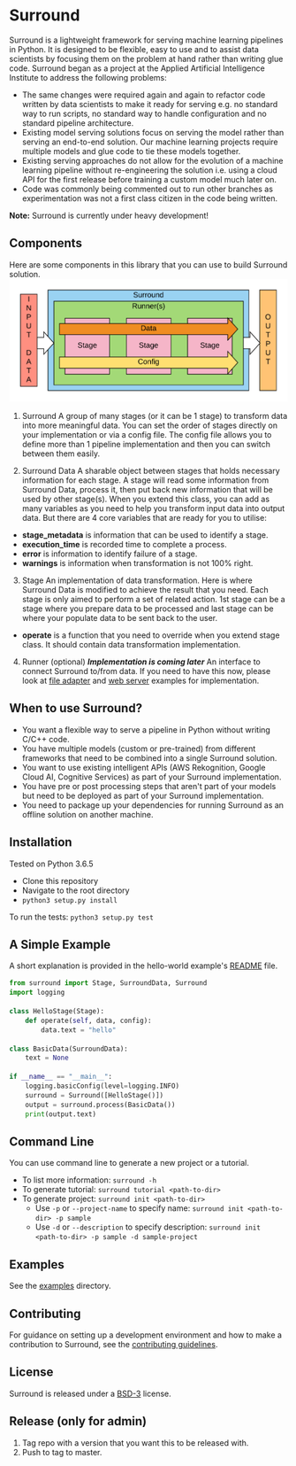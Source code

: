 # Surround

Surround is a lightweight framework for serving machine learning pipelines in Python. It is designed to be flexible, easy to use and to assist data scientists by focusing them on the problem at hand rather than writing glue code. Surround began as a project at the Applied Artificial Intelligence Institute to address the following problems:

* The same changes were required again and again to refactor code written by data scientists to make it ready for serving e.g. no standard way to run scripts, no standard way to handle configuration and no standard pipeline architecture.
* Existing model serving solutions focus on serving the model rather than serving an end-to-end solution. Our machine learning projects require multiple models and glue code to tie these models together.
* Existing serving approaches do not allow for the evolution of a machine learning pipeline without re-engineering the solution i.e. using a cloud API for the first release before training a custom model much later on.
* Code was commonly being commented out to run other branches as experimentation was not a first class citizen in the code being written.

**Note:** Surround is currently under heavy development!

## Components
Here are some components in this library that you can use to build Surround solution. ![Surround diagram](docs/flow-diagram.png)

1. Surround
A group of many stages (or it can be 1 stage) to transform data into more meaningful data. You can set the order of stages directly on your implementation or via a config file. The config file allows you to define more than 1 pipeline implementation and then you can switch between them easily.

2. Surround Data
A sharable object between stages that holds necessary information for each stage. A stage will read some information from Surround Data, process it, then put back new information that will be used by other stage(s). When you extend this class, you can add as many variables as you need to help you transform input data into output data. But there are 4 core variables that are ready for you to utilise:
* **stage_metadata** is information that can be used to identify a stage.
* **execution_time** is recorded time to complete a process.
* **error** is information to identify failure of a stage.
* **warnings** is information when transformation is not 100% right.

3. Stage
An implementation of data transformation. Here is where Surround Data is modified to achieve the result that you need. Each stage is only aimed to perform a set of related action. 1st stage can be a stage where you prepare data to be processed and last stage can be where your populate data to be sent back to the user.
* **operate** is a function that you need to override when you extend stage class. It should contain data transformation implementation.

4. Runner (optional) ***Implementation is coming later***
An interface to connect Surround to/from data. If you need to have this now, please look at [file adapter](examples/file-adapter) and [web server](examples/web-server) examples for implementation.

## When to use Surround?

* You want a flexible way to serve a pipeline in Python without writing C/C++ code.
* You have multiple models (custom or pre-trained) from different frameworks that need to be combined into a single Surround solution.
* You want to use existing intelligent APIs (AWS Rekognition, Google Cloud AI, Cognitive Services) as part of your Surround implementation.
* You have pre or post processing steps that aren't part of your models but need to be deployed as part of your Surround implementation.
* You need to package up your dependencies for running Surround as an offline solution on another machine.

## Installation

Tested on Python 3.6.5

* Clone this repository
* Navigate to the root directory
* `python3 setup.py install`

To run the tests: `python3 setup.py test`

## A Simple Example

A short explanation is provided in the hello-world example's [README](examples/hello-world/) file.
```python
from surround import Stage, SurroundData, Surround
import logging

class HelloStage(Stage):
    def operate(self, data, config):
        data.text = "hello"

class BasicData(SurroundData):
    text = None

if __name__ == "__main__":
    logging.basicConfig(level=logging.INFO)
    surround = Surround([HelloStage()])
    output = surround.process(BasicData())
    print(output.text)
```

## Command Line
You can use command line to generate a new project or a tutorial.

- To list more information: `surround -h`
- To generate tutorial: `surround tutorial <path-to-dir>`
- To generate project: `surround init <path-to-dir>`
  - Use `-p` or `--project-name` to specify name: `surround init <path-to-dir> -p sample`
  - Use `-d` or `--description` to specify description: `surround init <path-to-dir> -p sample -d sample-project`

## Examples

See the [examples](https://github.com/dstil/surround/tree/master/examples) directory.

## Contributing

For guidance on setting up a development environment and how to make a contribution to Surround, see the [contributing guidelines](docs/CONTRIBUTING.md).


## License

Surround is released under a [BSD-3](https://opensource.org/licenses/BSD-3-Clause) license.

## Release (only for admin)
1. Tag repo with a version that you want this to be released with.
2. Push to tag to master.
